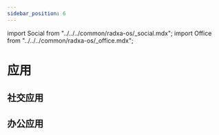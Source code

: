 ```yaml
---
sidebar_position: 6
---
```


import Social from "../../../common/radxa-os/\_social.mdx";
import Office from "../../../common/radxa-os/\_office.mdx";

# 应用

## 社交应用

<Social />

## 办公应用

<Office />
